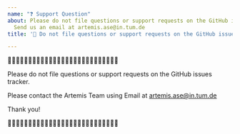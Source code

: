 ```yaml
---
name: "❓ Support Question"
about: Please do not file questions or support requests on the GitHub issues tracker.
  Send us an email at artemis.ase@in.tum.de
title: '🛑 Do not file questions or support requests on the GitHub issues tracker.'

---
```


🛑🛑🛑🛑🛑🛑🛑🛑🛑🛑🛑🛑🛑🛑🛑🛑🛑🛑🛑🛑🛑🛑🛑🛑🛑🛑🛑

Please do not file questions or support requests on the GitHub issues tracker.

Please contact the Artemis Team using Email at artemis.ase@in.tum.de

Thank you!

🛑🛑🛑🛑🛑🛑🛑🛑🛑🛑🛑🛑🛑🛑🛑🛑🛑🛑🛑🛑🛑🛑🛑🛑🛑🛑🛑
